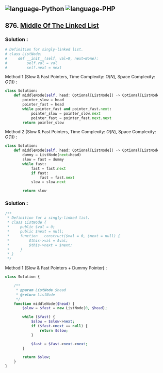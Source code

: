 ![language-Python](https://img.shields.io/badge/%20-Python-ffd43b?style=for-the-badge&logo=PYTHON)
![language-PHP](https://img.shields.io/badge/%20-PHP-acb1f9?style=for-the-badge&logo=PHP)
---

## 876. [Middle Of The Linked List](https://leetcode.com/problems/middle-of-the-linked-list)

### Solution :

```python
# Definition for singly-linked list.
# class ListNode:
#     def __init__(self, val=0, next=None):
#         self.val = val
#         self.next = next
```

Method 1 (Slow & Fast Pointers, Time Complexity: $O(N)$, Space Complexity: $O(1)$) :
```python
class Solution:
    def middleNode(self, head: Optional[ListNode]) -> Optional[ListNode]:
        pointer_slow = head
        pointer_fast = head
        while pointer_fast and pointer_fast.next:
            pointer_slow = pointer_slow.next
            pointer_fast = pointer_fast.next.next
        return pointer_slow
```

Method 2 (Slow & Fast Pointers, Time Complexity: $O(N)$, Space Complexity: $O(1)$) :
```python
class Solution:
    def middleNode(self, head: Optional[ListNode]) -> Optional[ListNode]:
        dummy = ListNode(next=head)
        slow = fast = dummy
        while fast:
            fast = fast.next
            if fast:
                fast = fast.next
            slow = slow.next

        return slow
```

### Solution :

```php
/**
 * Definition for a singly-linked list.
 * class ListNode {
 *     public $val = 0;
 *     public $next = null;
 *     function __construct($val = 0, $next = null) {
 *         $this->val = $val;
 *         $this->next = $next;
 *     }
 * }
 */
```

Method 1 (Slow & Fast Pointers + Dummy Pointer) :
```php
class Solution {

    /**
     * @param ListNode $head
     * @return ListNode
     */
    function middleNode($head) {
        $slow = $fast = new ListNode(0, $head);

        while ($fast) {
            $slow = $slow->next;
            if ($fast->next == null) {
                return $slow;
            }

            $fast = $fast->next->next;
        }

        return $slow;
    }
}
```
